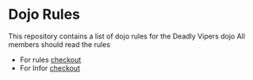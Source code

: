 Dojo Rules
==========

This repository contains a list of dojo rules for the Deadly Vipers dojo
All members should read the rules
- For rules [checkout](https://github.com/deadlyvipers)
- For Infor [checkout](https://github.com/codeschool-ankit)
